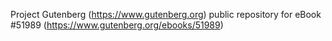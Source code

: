 Project Gutenberg (https://www.gutenberg.org) public repository for
eBook #51989 (https://www.gutenberg.org/ebooks/51989)
